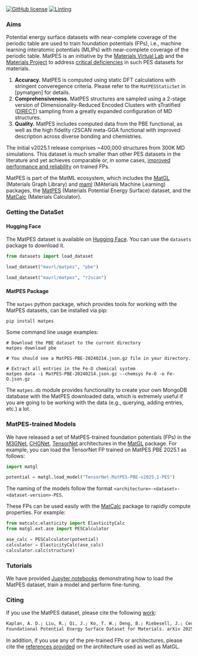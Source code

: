 [![GitHub license](https://img.shields.io/github/license/materialsvirtuallab/matpes)](https://github.com/materialsvirtuallab/matpes/blob/main/LICENSE)
[![Linting](https://github.com/materialsvirtuallab/matpes/workflows/Linting/badge.svg)](https://github.com/materialsvirtuallab/matpes/workflows/Linting/badge.svg)

### Aims

Potential energy surface datasets with near-complete coverage of the periodic table are used to train foundation
potentials (FPs), i.e., machine learning interatomic potentials (MLIPs) with near-complete coverage of the periodic
table.  MatPES is an initiative by the [Materials Virtual Lab] and the [Materials Project] to address
[critical deficiencies](http://matpes.ai/about) in such PES datasets for materials.

1. **Accuracy.** MatPES is computed using static DFT calculations with stringent converegence criteria.
   Please refer to the `MatPESStaticSet` in [pymatgen] for details.
2. **Comprehensiveness.** MatPES structures are sampled using a 2-stage version of DImensionality-Reduced
   Encoded Clusters with sTratified ([DIRECT]) sampling from a greatly expanded configuration of MD structures.
3. **Quality.** MatPES includes computed data from the PBE functional, as well as the high fidelity r2SCAN meta-GGA
   functional with improved description across diverse bonding and chemistries.

The initial v2025.1 release comprises ~400,000 structures from 300K MD simulations. This dataset is much smaller
than other PES datasets in the literature and yet achieves comparable or, in some cases,
[improved performance and reliability](http://matpes.ai/benchmarks) on trained FPs.

MatPES is part of the MatML ecosystem, which includes the [MatGL] (Materials Graph Library) and [maml] (MAterials
Machine Learning) packages, the [MatPES] (Materials Potential Energy Surface) dataset, and the [MatCalc] (Materials
Calculator).

### Getting the DataSet

#### Hugging Face

The MatPES dataset is available on [Hugging Face](https://huggingface.co/datasets/mavrl/matpes). You can use the
`datasets` package to download it.

```python
from datasets import load_dataset

load_dataset("mavrl/matpes", "pbe")

load_dataset("mavrl/matpes", "r2scan")
```

#### MatPES Package

The `matpes` python package, which provides tools for working with the MatPES datasets, can be installed via pip:

```shell
pip install matpes
```

Some command line usage examples:

```shell
# Download the PBE dataset to the current directory
matpes download pbe

# You should see a MatPES-PBE-20240214.json.gz file in your directory.

# Extract all entries in the Fe-O chemical system
matpes data -i MatPES-PBE-20240214.json.gz --chemsys Fe-O -o Fe-O.json.gz
```

The `matpes.db` module provides functionality to create your own MongoDB database with the MatPES downloaded data,
which is extremely useful if you are going to be working with the data (e.g., querying, adding entries, etc.) a lot.

### MatPES-trained Models

We have released a set of MatPES-trained foundation potentials (FPs) in the [M3GNet], [CHGNet], [TensorNet]
architectures in the [MatGL] package. For example, you can load the TensorNet FP trained on MatPES PBE 2025.1 as
follows:

```python
import matgl

potential = matgl.load_model("TensorNet-MatPES-PBE-v2025.1-PES")
```

The naming of the models follow the format `<architecture>-<dataset>-<dataset-version>-PES`.

These FPs can be used easily with the [MatCalc] package to rapidly compute properties. For example:

```python
from matcalc.elasticity import ElasticityCalc
from matgl.ext.ase import PESCalculator

ase_calc = PESCalculator(potential)
calculator = ElasticityCalc(ase_calc)
calculator.calc(structure)
```

### Tutorials

We have provided [Jupyter notebooks](http://matpes.ai/tutorials) demonstrating how to load the MatPES dataset, train a model and
perform fine-tuning.

### Citing

If you use the MatPES dataset, please cite the following [work](https://doi.org/10.48550/arXiv.2503.04070):

```txt
Kaplan, A. D.; Liu, R.; Qi, J.; Ko, T. W.; Deng, B.; Riebesell, J.; Ceder, G.; Persson, K. A.; Ong, S. P. A
Foundational Potential Energy Surface Dataset for Materials. arXiv 2025. DOI: 10.48550/arXiv.2503.04070.
```

In addition, if you use any of the pre-trained FPs or architectures, please cite the
[references provided](http://matgl.ai/references) on the architecture used as well as MatGL.

[Materials Virtual Lab]: http://materialsvirtuallab.org
[Materials Project]: https://materialsproject.org
[M3GNet]: http://dx.doi.org/10.1038/s43588-022-00349-3
[CHGNet]: http://doi.org/10.1038/s42256-023-00716-3
[TensorNet]: https://arxiv.org/abs/2306.06482
[DIRECT]: https//doi.org/10.1038/s41524-024-01227-4
[maml]: https://materialsvirtuallab.github.io/maml/
[MatGL]: https://matgl.ai
[MatPES]: https://matpes.ai
[MatCalc]: https://matcalc.ai
